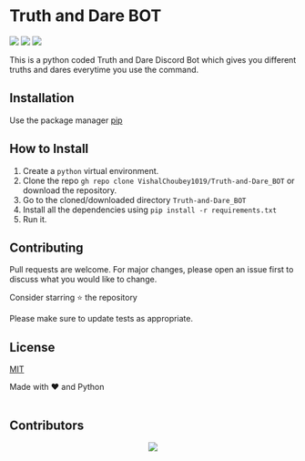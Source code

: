 # Truth and Dare BOT

<p align="left">
<a href="https://github.com/VishalChoubey1019/Truth-and-Dare_BOT/blob/main/LICENSE" alt="Lisence"><img src="https://img.shields.io/github/license/VishalChoubey1019/Truth-and-Dare_BOT"></a> <a href="https://github.com/VishalChoubey1019/Truth-and-Dare_BOT/issues" alt="Issues"><img src="https://img.shields.io/github/issues/VishalChoubey1019/Truth-and-Dare_BOT"></a> <a href="<_set your twitter id_>" alt="Twiter-Follow"><img src="https://img.shields.io/twitter/url?url=https%3A%2F%2Fgithub.com%2FVishalChoubey1019%2FTruth-and-Dare_BOT"></a>
</p>

This is a python coded Truth and Dare Discord Bot which gives you different truths and dares everytime you use the command.

## Installation

Use the package manager [pip](https://pip.pypa.io/en/stable/)


## How to Install

1. Create a ```python``` virtual environment.
2. Clone the repo ```gh repo clone VishalChoubey1019/Truth-and-Dare_BOT``` or download the repository.
3. Go to the cloned/downloaded directory ``` Truth-and-Dare_BOT ``` 
4. Install all the dependencies using ```pip install -r requirements.txt```
5. Run it.


## Contributing

Pull requests are welcome. For major changes, please open an issue first to discuss what you would like to change.

Consider starring ⭐ the repository 

Please make sure to update tests as appropriate.

## License
[MIT](https://choosealicense.com/licenses/mit/)

Made with ❤️ and Python <br><br>

## Contributors 
<p align="center"><a href="https://github.com/VishalChoubey1019/Truth-and-Dare_BOT">
  <img src="https://contributors-img.web.app/image?repo=VishalChoubey1019/Truth-and-Dare_BOT" />
</a></p>
